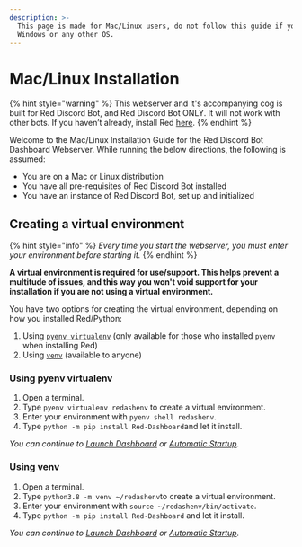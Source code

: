 ```yaml
---
description: >-
  This page is made for Mac/Linux users, do not follow this guide if you are on
  Windows or any other OS.
---
```


# Mac/Linux Installation

{% hint style="warning" %}
This webserver and it's accompanying cog is built for Red Discord Bot, and Red Discord Bot ONLY. It will not work with other bots. If you haven’t already, install Red [here](https://docs.discord.red/en/stable/).
{% endhint %}

Welcome to the Mac/Linux Installation Guide for the Red Discord Bot Dashboard Webserver. While running the below directions, the following is assumed:

* You are on a Mac or Linux distribution
* You have all pre-requisites of Red Discord Bot installed
* You have an instance of Red Discord Bot, set up and initialized

## Creating a virtual environment

{% hint style="info" %}
_Every time you start the webserver, you must enter your environment before starting it._
{% endhint %}

**A virtual environment is required for use/support. This helps prevent a multitude of issues, and this way you won't void support for your installation if you are not using a virtual environment.**

You have two options for creating the virtual environment, depending on how you installed Red/Python:

1. Using [`pyenv virtualenv`](mac-linux-installation.md#using-pyenv-virtualenv) \(only available for those who installed `pyenv` when installing Red\)
2. Using [`venv`](mac-linux-installation.md#using-venv) \(available to anyone\)

### Using pyenv virtualenv

1. Open a terminal.
2. Type `pyenv virtualenv redashenv` to create a virtual environment.
3. Enter your environment with `pyenv shell redashenv`.
4. Type `python -m pip install Red-Dashboard`and let it install.

_You can continue to_ [_Launch Dashboard_](../launching-dashboard/running-the-webserver.md) _or_ [_Automatic Startup_](automatic-startup-systemctl.md)_._

### Using venv

1. Open a terminal.
2. Type `python3.8 -m venv ~/redashenv`to create a virtual environment.
3. Enter your environment with `source ~/redashenv/bin/activate`.
4. Type `python -m pip install Red-Dashboard` and let it install.

_You can continue to_ [_Launch Dashboard_](../launching-dashboard/running-the-webserver.md) _or_ [_Automatic Startup_](automatic-startup-systemctl.md)_._

